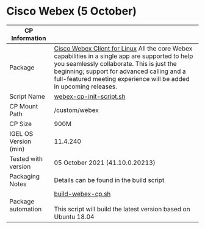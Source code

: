 # Cisco Webex (5 October)

|  CP Information |            |
|-----------------|------------|
| Package | [Cisco Webex Client for Linux](https://help.webex.com/en-us/9vstcdb/Webex-for-Linux) All the core Webex capabilities in a single app are supported to help you seamlessly collaborate. This is just the beginning; support for advanced calling and a full-featured meeting experience will be added in upcoming releases. |
| Script Name | [webex-cp-init-script.sh](webex-cp-init-script.sh) |
| CP Mount Path | /custom/webex |
| CP Size | 900M |
| IGEL OS Version (min) | 11.4.240 |
| Tested with version | 05 October 2021 (41.10.0.20213)
| Packaging Notes | Details can be found in the build script |
| Package automation | [build-webex-cp.sh](build-webex-cp.sh) <br /><br /> This script will build the latest version based on Ubuntu 18.04 |
